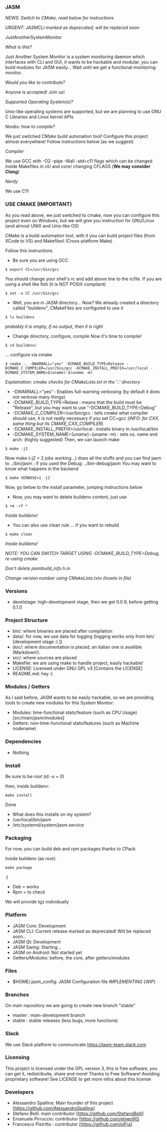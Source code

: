 ### JASM

*NEWS: Switch to CMake, read below for instructions*

*URGENT: JASMCLI marked as deprecated, will be replaced soon*

JustAnotherSystemMonitor

*What is this?*

Just Another System Monitor is a system monitoring daemon which interfaces with CLI and GUI, it wants to be hackable and modular, you can build modules for JASM easily... Wait until we get a functional monitoring monitor.

*Would you like to contribute?*

Anyone is accepted! Join us!

*Supported Operating System(s)?*

Unix-like operating systems are supported, but we are planning to use GNU C Libraries and Linux kernel APIs

*Noobs: how to compile?*

We just switched *CMake* build automation tool!
Configure this project almost everywhere!
Follow instructions below (as we suggest) 

*Compiler*

We use GCC with -O2 -pipe -Wall -std=c11 flags which can be changed inside Makefiles in cli/ and core/ changing CFLAGS
(**We may consider _Clang_**)

*Nerdy*

We use C11

### USE CMAKE (IMPORTANT)
 
 As you read above, we just switched to cmake, now you can configure this project even on Windows, but we will give you instruction for GNU/Linux (and almost UNIX and Unix-like OS)

 CMake is a build-automation tool, with it you can build project files (from XCode to VS) and Makefiles! (Cross-platform Make)

 Follow this instructions

 * Be sure you are using GCC
 ~~~
 $ export CC=/usr/bin/gcc
 ~~~
 You should change your shell's rc and add above line to the rcfile.
 If you are using a shell like fish (it is NOT POSIX compilant)
 ~~~
 $ set -x CC /usr/bin/gcc
 ~~~

 * Well, you are in JASM directory... Now?
 We already created a directory called "buildenv", CMakeFiles are configured to use it
 ~~~
 $ ls buildenv 
 ~~~
 *probably it is empty, if no output, then it is right*

 * Change directory, configure, compile
  Now it's time to compile!
  ~~~
  $ cd buildenv/
  ~~~
  ... configure via cmake
  ~~~
  $ cmake .. -DWARNALL="yes" -DCMAKE_BUILD_TYPE=Release -DCMAKE_C_COMPILER=/usr/bin/gcc -DCMAKE_INSTALL_PREFIX=/usr/local -DCMAKE_SYSTEM_NAME=$(uname)-$(uname -m)
  ~~~
  *Explaination: cmake checks for CMakeLists.txt in the '..' directory*
  * -DWARNALL="yes" : Enables full-warning verbosing (by default it does not verbose many things)
  * -DCMAKE_BUILD_TYPE=Relase : means that the build must be "Release", but you may want to use "-DCMAKE_BUILD_TYPE=Debug"
  * -DCMAKE_C_COMPILER=/usr/bin/gcc : tells cmake what compiler should use, it is not really necessary if you set CC=gcc (*INFO: for CXX, same thing but its CMAKE_CXX_COMPILER*)
  * -DCMAKE_INSTALL_PREFIX=/usr/local : installs binary in /usr/local/bin
  * -DCMAKE_SYSTEM_NAME=$(uname)-$(uname -m) : sets os. name and arch. (highly suggested)
  Then, we can launch make
  ~~~
  $ make -j2
  ~~~
  Now make (-j2 = 2 jobs working...) does all the stuffs and you can find jasm to ../bin/jasm ; if you used the Debug: ../bin-debug/jasm
  You may want to know what happens in the backend
  ~~~
  $ make VERBOSE=1 -j2
  ~~~
  
  Now, go below to the install parameter, jumping instructions below

 * Now, you may want to delete buildenv content, just use
 ~~~
 $ rm -rf *
 ~~~
 *Inside buildenv/*

 * You can also use clean rule
 ... if you want to rebuild 
 ~~~
 $ make clean
 ~~~
 *Inside buildenv/*
 
 *NOTE: YOU CAN SWITCH TARGET USING -DCMAKE_BUILD_TYPE=Debug, re-using cmake*
 
 *Don't delete jasmbuild_info.h.in*
 
 *Change version number using CMakeLists.txtx (howto in file)*

### Versions

 * develstage: high-development stage, then we get 0.0.9, before getting 0.1.0

### Project Structure

 * bin/: where binaries are placed after compilation
 * data/: for now, we use data for logging (logging works only from bin/ [development stage :) ])
 * doc/: where documentation is placed, an italian one is availible (Markdown!).
 * src/: where sources are placed
 * Makefile: we are using make to handle project, easily hackable!
 * LICENSE: Licensed under GNU GPL v3 [Contains the LICENSE]
 * README.md: hey :)

### Modules / Getters

As I said before, JASM wants to be easily hackable, so we are providing tools to create new modules for this System Monitor:

 * Modules: time-functional stats/feature (such as CPU Usage) [src/main/jasm/modules]
 * Getters: non-time-functional stats/features (such as Machine nodename)

### Dependencies

 * Nothing

### Install

 Be sure to be *root* (id -u = 0)

 then, inside buildenv:
 ~~~
 make install
 ~~~

 Done

 * What does this installs on my system?
  * /usr/local/bin/jasm
  * /etc/systemd/system/jasm.service

### Packaging

 For now, you can build deb and rpm packages thanks to CPack

 Inside buildenv (as root):
 ~~~
 make package
 ~~~

 :)

 * Deb = works
 * Rpm = to check

 We will provide tgz individually

### Platform

 * JASM Core: Development 
 * JASM CLI: Current release marked as deprecated! Will be replaced soon...
 * JASM Qt: Development
 * JASM Swing: Starting...
 * JASM on Android: Not started yet
 * Getters/Modules: before, the core, after getters/modules

### Files
 * $HOME/.jasm_config: JASM Configuration file *IMPLEMENTING* {*WIP*}

### Branches

 On main repository we are going to create new branch "stable"
 * master : main-development branch
 * stable : stable releases (less bugs, more functions)
 
### Slack

 We use Slack platform to communicate 
 https://jasm-team.slack.com
 
### Licensing

This project is licensed under the GPL version 3, this is free software, you can get it, redistribuite, share and more!
Thanks to Free Software! Avoiding proprietary software! See LICENSE to get more infos about this license

### Developers

 * Alessandro Spallina: Main founder of this project [https://github.com/AlessandroSpallina]
 * Stefano Belli: main contributor [https://github.com/StefanoBelli]
 * Emanuele Pirruccio: contributor [https://github.com/etneo90]
 * Francesco Pistritto : contributor [https://github.com/piFra]